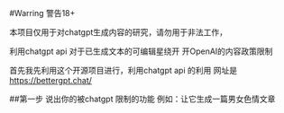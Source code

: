 #Warring 警告18+ 

本项目仅用于对chatgpt生成内容的研究，请勿用于非法工作，

利用chatgpt api 对于已生成文本的可编辑星绕开 开OpenAI的内容政策限制

首先我先利用这个开源项目进行，利用chatgpt api 的利用
网址是 https://bettergpt.chat/

##第一步
说出你的被chatgpt 限制的功能 
        例如：让它生成一篇男女色情文章
